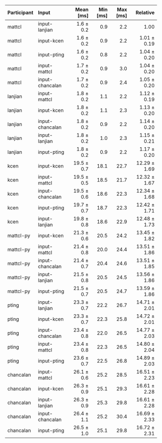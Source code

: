 | Participant | Input | Mean [ms] | Min [ms] | Max [ms] | Relative |
|:---|:---|---:|---:|---:|---:|
| mattcl | input-lanjian | 1.6 ± 0.2 | 0.9 | 2.2 | 1.00 |
| mattcl | input-kcen | 1.6 ± 0.2 | 0.9 | 2.2 | 1.01 ± 0.19 |
| mattcl | input-pting | 1.6 ± 0.2 | 0.8 | 2.2 | 1.04 ± 0.20 |
| mattcl | input-mattcl | 1.7 ± 0.2 | 0.9 | 3.0 | 1.04 ± 0.20 |
| mattcl | input-chancalan | 1.7 ± 0.2 | 0.9 | 2.4 | 1.05 ± 0.20 |
| lanjian | input-mattcl | 1.8 ± 0.2 | 1.1 | 2.2 | 1.12 ± 0.19 |
| lanjian | input-kcen | 1.8 ± 0.2 | 1.1 | 2.3 | 1.13 ± 0.20 |
| lanjian | input-chancalan | 1.8 ± 0.2 | 0.9 | 2.2 | 1.14 ± 0.20 |
| lanjian | input-lanjian | 1.8 ± 0.2 | 1.0 | 2.3 | 1.15 ± 0.21 |
| lanjian | input-pting | 1.8 ± 0.2 | 0.9 | 2.2 | 1.17 ± 0.20 |
| kcen | input-kcen | 19.5 ± 0.7 | 18.1 | 22.7 | 12.29 ± 1.69 |
| kcen | input-mattcl | 19.5 ± 0.5 | 18.5 | 21.7 | 12.32 ± 1.67 |
| kcen | input-chancalan | 19.5 ± 0.6 | 18.6 | 22.3 | 12.34 ± 1.68 |
| kcen | input-pting | 19.7 ± 0.7 | 18.7 | 22.3 | 12.42 ± 1.71 |
| kcen | input-lanjian | 19.8 ± 0.8 | 18.6 | 22.9 | 12.48 ± 1.73 |
| mattcl-py | input-kcen | 21.3 ± 0.6 | 20.5 | 24.2 | 13.45 ± 1.82 |
| mattcl-py | input-mattcl | 21.4 ± 0.8 | 20.0 | 24.4 | 13.51 ± 1.86 |
| mattcl-py | input-chancalan | 21.4 ± 0.7 | 20.4 | 24.6 | 13.51 ± 1.85 |
| mattcl-py | input-lanjian | 21.5 ± 0.8 | 20.5 | 24.5 | 13.56 ± 1.86 |
| mattcl-py | input-pting | 21.5 ± 0.7 | 20.5 | 24.7 | 13.59 ± 1.86 |
| pting | input-lanjian | 23.3 ± 0.7 | 22.2 | 26.7 | 14.71 ± 2.01 |
| pting | input-kcen | 23.3 ± 0.7 | 22.3 | 25.8 | 14.72 ± 2.01 |
| pting | input-chancalan | 23.4 ± 0.8 | 22.0 | 26.5 | 14.77 ± 2.03 |
| pting | input-mattcl | 23.4 ± 0.8 | 22.3 | 26.5 | 14.80 ± 2.04 |
| pting | input-pting | 23.6 ± 0.7 | 22.5 | 26.8 | 14.89 ± 2.03 |
| chancalan | input-mattcl | 26.1 ± 0.6 | 25.2 | 28.5 | 16.51 ± 2.23 |
| chancalan | input-kcen | 26.3 ± 0.9 | 25.1 | 29.3 | 16.61 ± 2.28 |
| chancalan | input-lanjian | 26.3 ± 0.9 | 25.3 | 29.8 | 16.61 ± 2.28 |
| chancalan | input-chancalan | 26.4 ± 1.1 | 25.2 | 30.4 | 16.69 ± 2.33 |
| chancalan | input-pting | 26.5 ± 1.0 | 25.1 | 29.8 | 16.72 ± 2.31 |

